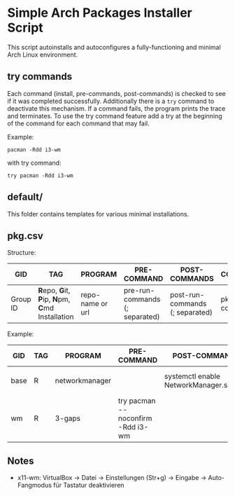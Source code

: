 # Simple Arch Packages Installer Script

This script autoinstalls and autoconfigures a fully-functioning and minimal Arch Linux environment.

## try commands

Each command (install, pre-commands, post-commands) is checked to see if it was completed successfully. Additionally there is a `try` command to deactivate this mechanism. If a command fails, the program prints the trace and terminates. To use the try command feature add a try at the beginning of the command for each command that may fail.

Example:

```
pacman -Rdd i3-wm
```

with try command:

```
try pacman -Rdd i3-wm
```

## default/

This folder contains templates for various minimal installations.

## pkg.csv

Structure:

| GID      | TAG                                                       | PROGRAM          | PRE-COMMAND                        | POST-COMMANDS                       | COMMENT      |
| -------- | --------------------------------------------------------- | ---------------- | ---------------------------------- | ----------------------------------- | ------------ |
| Group ID | **R**epo, **G**it, **P**ip, **N**pm, **C**md Installation | repo-name or url | pre-run-commands <br>(; separated) | post-run-commands <br>(; separated) | pkg comments |

Example:

| GID  | TAG | PROGRAM        | PRE-COMMAND                       | POST-COMMANDS                           | COMMENT                                |
| ---- | --- | -------------- | --------------------------------- | --------------------------------------- | -------------------------------------- |
| base | R   | networkmanager |                                   | systemctl enable NetworkManager.service | "Network connection manager"           |
| wm   | R   | 3-gaps         | try pacman --noconfirm -Rdd i3-wm |                                         | "A fork of i3wm tiling window manager" |

## Notes

- x11-wm: VirtualBox -> Datei -> Einstellungen (Str+g) -> Eingabe -> Auto-Fangmodus für Tastatur deaktivieren
